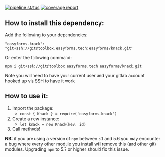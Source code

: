 [![pipeline status](https://toolbox.easyforms.tech/easyforms/knack/badges/master/pipeline.svg)](https://toolbox.easyforms.tech/easyforms/knack/commits/master)
[![coverage report](https://toolbox.easyforms.tech/easyforms/knack/badges/master/coverage.svg)](https://toolbox.easyforms.tech/easyforms/knack/commits/master)

## How to install this dependency:
Add the following to your dependencies:

`"easyforms-knack": "git+ssh://git@toolbox.easyforms.tech:easyforms/knack.git"`

Or enter the following command:

`npm i git+ssh://git@toolbox.easyforms.tech:easyforms/knack.git`

Note you will need to have your current user and your gitlab account hooked up 
via SSH to have it work

## How to use it:
1. Import the package: 
    - `const { Knack } = require('easyforms-knack')`
2. Create a new instance: 
    - `let knack = new Knack(key, id)`
3. Call methods!

__NB:__ if you are using a version of `npm` between 5.1 and 5.6 you may encounter 
a bug where every other module you install will remove this (and other git) 
modules. Upgrading `npm` to 5.7 or higher should fix this issue.
